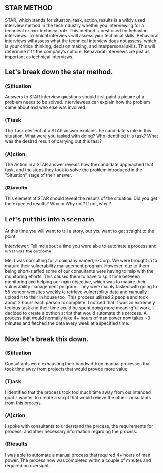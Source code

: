 ## STAR METHOD
STAR, which stands for situation, task, action, results is a wildly used interview method in the tech industry whether you interviewing for a technical or non-technical role. This method is best used for behavior interviews. Technical interviews will assess your technical skills. Behavioral interviews will assess what the technical interview does not assess, which is your critical thinking, decision making, and interpersonal skills. This will determine if fit the company's culture. Behavioral interviews are just as important as technical interviews.

## Let's break down the star method.

### (S)ituation
Answers to STAR interview questions should first paint a picture of a problem needs to be solved. Interviewees can explain how the problem came about and who else was involved.
### (T)ask
The Task element of a STAR answer explains the candidate's role in this situation. What were you tasked with doing?  Who identified this task? What was the desired result of carrying out this task?
### (A)ction
The Action in a STAR answer reveals how the candidate approached that task, and the steps they took to solve the problem introduced in the "Situation" stage of their answer.
### (R)esults
This element of STAR should reveal the results of the situation. Did you get the expected results? Why or Why not? If not, why ?

## Let's put this into a scenario.

At this time you will want to tell a story, but you want to get straight to the point.

Interviewer: Tell me about a time you were able to automate a process and what was the outcome.

Me: I was consulting for a company named, E-Corp. We were brought in to mature their vulnerability management program. However, due to them being short-staffed some of our consultants were having to help with the monitoring efforts. This caused them to have to split time between monitoring and helping our main objective, which was to mature their vulnerability management program. They were mainly tasked with going to 55 vendor websites weekly to retrieve vulnerability data and manually upload it to their in house tool. This process utilized 2 people and took about 2 hours each person to complete. I noticed that it was an extremely tedious task and their time could be spent doing more meaningful work. I decided to create a python script that would automate this process. A process that would normally take 4+ hours of man power now takes ~3 minutes and fetched the data every week at a specified time.

## Now let's break this down.

### (S)ituation
Consultants were exhausting their bandwidth on manual processes that took time away from projects that would provide more value.

### (T)ask
I identified that the process took too much time away from our intended goal. I wanted to create a script that would relieve the other consultants from this process.

### (A)ction
 I spoke with consultants to understand the process, the requirements for process, and other necessary information regarding the process.

### (R)esults
I was able to automate a manual process that required 4+ hours of man power. The process now was completed within a couple of minutes and required no oversight.
